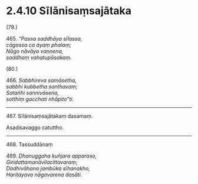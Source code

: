 # 2.4.10 Sīlānisaṃsajātaka

(79.)

465\. _“Passa saddhāya sīlassa,_  
_cāgassa ca ayaṃ phalaṃ;_  
_Nāgo nāvāya vaṇṇena,_  
_saddhaṃ vahatupāsakaṃ._  

(80.)

466\. _Sabbhireva samāsetha,_  
_sabbhi kubbetha santhavaṃ;_  
_Satañhi sannivāsena,_  
_sotthiṃ gacchati nhāpito”ti._  

---

467\. Sīlānisaṃsajātakaṃ dasamaṃ.

Asadisavaggo catuttho.

---

468\. Tassuddānaṃ

469\. _Dhanuggaha kuñjara apparaso,_  
_Giridattamanāvilacittavaraṃ;_  
_Dadhivāhana jambūka sīhanakho,_  
_Haritayava nāgavarena dasāti._
